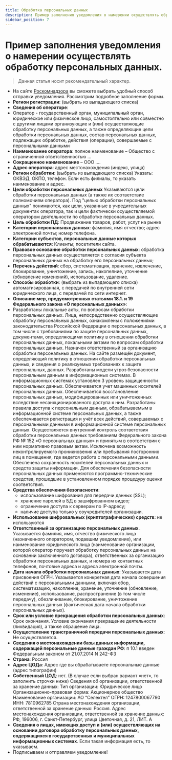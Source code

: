 ```yaml
---
title: Обработка персональных данных
description: Пример заполнения уведомления о намерении осуществлять обработку персональных данных.
sidebar_position: 7
---
```


# Пример заполнения уведомления о намерении осуществлять обработку персональных данных.
> Данная статья носит рекомендательный характер.
* На сайте [Роскомнадзора](https://pd.rkn.gov.ru/operators-registry/notification/form/) вы сможете выбрать удобный способ отправки уведомления. 
Рассмотрим подробное заполнение формы.
* __Регион регистрации__: (выбрать из выпадающего списка)
* __Сведения об операторе__:
* Оператор - государственный орган, муниципальный орган, юридическое или физическое лицо, самостоятельно или совместно с другими лицами организующие и (или) осуществляющие обработку персональных данных, а также определяющие цели обработки персональных данных, состав персональных данных, подлежащих обработке, действия (операции), совершаемые с персональными данными
* __Наименование оператора__: полное наименование – Общество с ограниченной ответственностью ...
* __Сокращенное наименование__ – ООО ....
* __Адрес оператора__: адрес местонахождения (индекс, улица)
* __Регион обработки__: (выбрать из выпадающего списка)
Указать: ОКВЭД, ОКПО, телефон. 
Если есть филиалы, то указать наименование и адрес.
* __Цели обработки персональных данных__
Указываются цели обработки персональных данных (а также их соответствие полномочиям оператора). Под "целью обработки персональных данных" понимаются, как цели, указанные в учредительных документах оператора, так и цели фактически осуществляемой оператором деятельности по обработке персональных данных.
* __Цель обработки ПД__: Продвижение товаров, работ, услуг на рынке
* __Категории персональных данных__: фамилия, имя отчество; адрес электронной почты; номер телефона.
* __Категории субъектов, персональные данные которых обрабатываются__: Клиенты; посетители сайта.
* __Правовое основание обработки персональных данных__: обработка персональных данных осуществляется с согласия субъекта персональных данных на обработку его персональных данных;
* __Перечень действий__: сбор, систематизация, хранение, извлечение, блокирование, уничтожение, запись, накопелние, уточнение (обновление изменений), использование, удаление.
* __Способы обработки__: (выбрать из выпадающего списка) автоматизированная, с передачей по внутренней сети юридического лица, с передачей по сети интернет.
* __Описание мер, предусмотренных статьями 18.1. и 19 Федерального закона «О персональных данных»__:
* Разработаны локальные акты, по вопросам обработки персональных данных. Лица, непосредственно осуществляющие обработку персональных данных, ознакомлены с положениями законодательства Российской Федерации о персональных данных, в том числе с требованиями по защите персональных данных, документами, определяющими политику в отношении обработки персональных данных, локальными актами по вопросам обработки персональных данных. Назначен ответственный за организацию обработки персональных данных. На сайте размещён документ, определяющий политику в отношении обработки персональных данных, и сведения о реализуемых требованиях к защите персональных, данных. Разработаны модели угроз безопасности персональным данным в информационных системах. В информационных системах установлен 3 уровень защищенности персональных данных. Обеспечивается учет машинных носителей персональных данных. Обеспечивается восстановление персональных данных, модифицированных или уничтоженных вследствие несанкционированного доступа к ним. Разработаны правила доступа к персональным данным, обрабатываемым в информационной системе персональных данных, а также обеспечивается регистрация и учёт всех действий, совершаемых с персональными данными в информационной системе персональных данных. Осуществляется внутренний контроль соответствия обработки персональных данных требованиям Федерального закона РФ № 152 «О персональных данных» и принятым в соответствии с ним нормативно правовым актам. Исключена возможность неконтролируемого проникновения или пребывания посторонних лиц в помещения, где ведется работа с персональными данными. Обеспечена сохранность носителей персональных данных и средств защиты информации. Для обеспечения безопасности персональных данных применяются программно-технические средства, прошедшие в установленном порядке процедуру оценки соответствия.
* __Средства обеспечения безопасности__: 
    + использование шифрования для передачи данных (SSL);
    + хранение паролей в БД в зашифрованном видео;
    + ограничение доступа к серверам по IP-адресу;
    + наличие доступа только у соучредителей организации.
* __Использование шифровальных (криптографических) средств__: не используются
* __Ответственный за организацию персональных данных__. Указывается фамилия, имя, отчество физического лица (назначенного оператором, подавшим уведомление), или наименование юридического лица (наименование организации, которой оператор поручает обработку персональных данных на основании заключенного договора), ответственных за организацию обработки персональных данных, и номера их контактных телефонов, почтовые адреса и адреса электронной почты.
* __Дата начала обработки персональных данных__: Указывается дата присвоения ОГРН. 
Указывается конкретная дата начала совершения действий с персональными данными, включая сбор, систематизацию, накопление, хранение, уточнение (обновление, изменение), использование, распространение (в том числе передачу), обезличивание, блокирование, уничтожение персональных данных (фактическая дата начала обработки персональных данных).
* __Срок или условие прекращения обработки персональных данных__: Срок окончания. Условие окончания прекращение деятельности (ликвидация), а также обращение лица.
* __Осуществление трансграничной передачи персональных данных__: Не осуществляется.
* __Сведения о местонахождении базы данных информации, содержащей персональные данные граждан РФ__: п 10.1 введен Федеральным законом от 21.07.2014 N 242-ФЗ
* __Страна__: Россия
* __Адрес ЦОДа__: Адрес где вы обрабатываете персональные данные (адрес типографии)
* __Собственный ЦОД__: нет.
(В случае если выбран вариант «нет», то заполнить строчки ниже)
Сведения об организации, ответственной за хранение данных:
Тип организации: Юридическое лицо
 Организационно-правовая форма: Акционерное общество
 Наименование организации: АО “Селектел”
 ОГРН: 1247800067790
 ИНН: 7810962785
Страна местонахождения организации, ответственной за хранение данных: Россия.
Адрес местонахождения организации, ответственной за хранение данных: РФ, 196006, г. Санкт-Петербург, улица Цветочная, д. 21, ЛИТ. А
* __Сведения о лицах, имеющих доступ и (или) осуществляющих на основании договора обработку персональных данных, содержащихся в государственных и муниципальных информационных системах__.
Если такая информация есть, то указываем.
* Подписываем и отправляем уведомление!